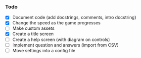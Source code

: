 ### Todo
- [x] Document code (add docstrings, comments, intro docstring)
- [x] Change the speed as the game progresses
- [ ] Make custom assets
- [x] Create a title screen
- [ ] Create a help screen (with diagram on controls)
- [ ] Implement question and answers (import from CSV)
- [ ] Move settings into a config file
